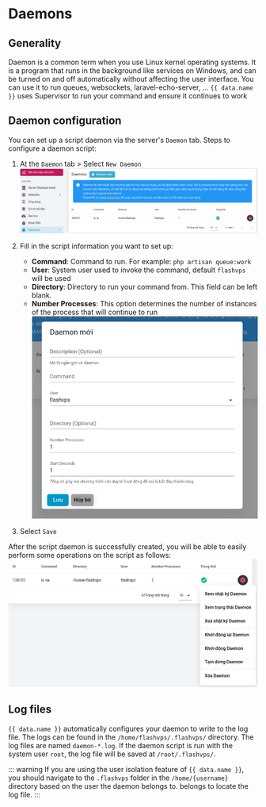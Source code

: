 <script setup>
import { data } from '../../.vitepress/config.data.ts'
</script>

# Daemons

## Generality

Daemon is a common term when you use Linux kernel operating systems. It is a program that runs in the background like services on Windows, and can be turned on and off automatically without affecting the user interface. You can use it to run queues, websockets, laravel-echo-server, ...
`{{ data.name }}` uses Supervisor to run your command and ensure it continues to work

## Daemon configuration

You can set up a script daemon via the server's `Daemon` tab. Steps to configure a daemon script:

1. At the `Daemon` tab > Select `New Daemon`
   ![](../../images/daemon/daemon-tab.png)
2. Fill in the script information you want to set up:

    - **Command**: Command to run. For example: `php artisan queue:work`
    - **User**: System user used to invoke the command, default `flashvps` will be used
    - **Directory**: Directory to run your command from. This field can be left blank.
    - **Number Processes**: This option determines the number of instances of the process that will continue to run
      ![](../../images/daemon/create-daemon.png)

3. Select `Save`

After the script daemon is successfully created, you will be able to easily perform some operations on the script as follows:
![](../../images/daemon/daemon-actions.png)

## Log files

`{{ data.name }}` automatically configures your daemon to write to the log file. The logs can be found in the `/home/flashvps/.flashvps/` directory. The log files are named `daemon-*.log`. If the daemon script is run with the system user `root`, the log file will be saved at `/root/.flashvps/`.

::: warning
If you are using the user isolation feature of `{{ data.name }}`, you should navigate to the `.flashvps` folder in the `/home/{username}` directory based on the user the daemon belongs to. belongs to locate the log file.
:::
